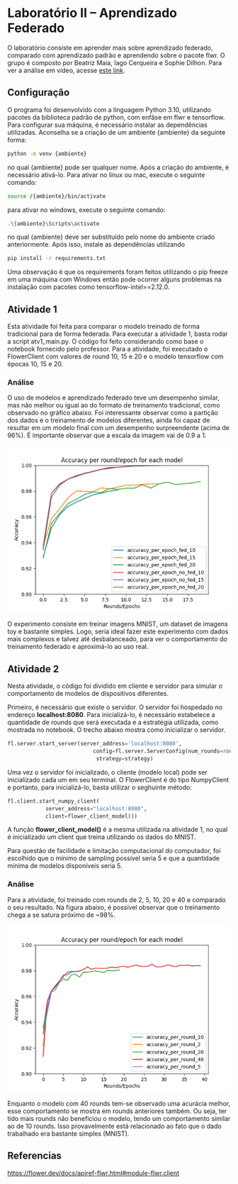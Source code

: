 # Laboratório II – Aprendizado Federado

O laboratório consiste em aprender mais sobre aprendizado federado, comparado com aprendizado padrão e aprendendo sobre o pacote flwr. O grupo é composto por Beatriz Maia, Iago Cerqueira e Sophie Dilhon. Para ver a análise em vídeo, acesse [este link](https://youtu.be/9KBhEfurvQg).


## Configuração
O programa foi desenvolvido com a linguagem Python 3.10, utilizando pacotes da biblioteca padrão de python, com enfâse em flwr e tensorflow. Para configurar sua máquina, é necessário instalar as dependências utilizadas. Aconselha se a criação de um ambiente {ambiente} da seguinte forma:

```sh
python -m venv {ambiente}
```

no qual {ambiente} pode ser qualquer nome. Após a criação do ambiente, é necessário ativá-lo. Para ativar no linux ou mac, execute o seguinte comando:

```sh
source /{ambiente}/bin/activate
```

para ativar no windows, execute o seguinte comando:

```sh
.\{ambiente}\Scripts\activate
```

no qual {ambiente} deve ser substituído pelo nome do ambiente criado anteriormente. Após isso, instale as dependências utilizando

```sh
pip install -r requirements.txt
```

Uma observação é que os requirements foram feitos utilizando o pip freeze em uma máquina com Windows então pode ocorrer alguns problemas na instalação com pacotes como tensorflow-intel==2.12.0. 

##  Atividade 1

Esta atividade foi feita para comparar o modelo treinado de forma tradicional para de forma federada. Para executar a atividade 1, basta rodar a script atv1_main.py. O código foi feito considerando como base o notebook fornecido pelo professor. 
Para a atividade, foi executado o FlowerClient com valores de round 10, 15 e 20 e o modelo tensorflow com épocas 10, 15 e 20.

### Análise

O uso de modelos e aprendizado federado teve um desempenho similar, mas não melhor ou igual ao do formato de treinamento tradicional, como observado no gráfico abaixo. Foi interessante observar como a partição dos dados e o treinamento de modelos diferentes, ainda foi capaz de resultar em um modelo final com um desempenho surpreendente (acima de 96%). É importante observar que a escala da imagem vai de 0.9 a 1.

![](results_atv1/accuracy.png)

O experimento consiste em treinar imagens MNIST, um dataset de imagens toy e bastante simples. Logo, seria ideal fazer este experimento com dados mais complexos e talvez até desbalanceado, para ver o comportamento do treinamento federado e aproximá-lo ao uso real. 


## Atividade 2

Nesta atividade, o código foi dividido em cliente e servidor para simular o comportamento de modelos de dispositivos diferentes. 

Primeiro, é necessário que existe o servidor. O servidor foi hospedado no endereço **localhost:8080**. Para inicializá-lo, é necessário estabelece a quantidade de rounds que será executada e a estratégia utilizada, como mostrada no notebook. O trecho abaixo mostra como inicializar o servidor.

```py
fl.server.start_server(server_address='localhost:8080',
                           config=fl.server.ServerConfig(num_rounds=round),
                            strategy=strategy)
```

Uma vez o servidor foi inicializado, o cliente (modelo local) pode ser inicializado cada um em seu terminal. O FlowerClient é do tipo NumpyClient e portanto, para inicializá-lo, basta utilizar o seghuinte método:

```py
fl.client.start_numpy_client(
            server_address="localhost:8080",
            client=flower_client_model())
```

A função **flower_client_model()** é a mesma utilizada na atividade 1, no qual é inicializado um client que treina utilizando os dados do MNIST.

Para questão de facilidade e limitação computacional do computador, foi escolhido que o mínimo de sampling possível seria 5 e que a quantidade mínima de modelos disponíveis seria 5.

### Análise

Para a atividade, foi treinado com rounds de 2, 5, 10, 20 e 40 e comparado o seu resultado. Na figura abaixo, é possível observar que o treinamento chega a se satura próximo de ~98%.

![](results_atv2/accuracy.png)

Enquanto o modelo com 40 rounds tem-se observado uma acurácia melhor, esse comportamento se mostra em rounds anteriores também. Ou seja, ter tido mais rounds não beneficiou o modelo, tendo um comportamento similar ao de 10 rounds. Isso provavelmente está relacionado ao fato que o dado trabalhado era bastante simples (MNIST).


## Referencias

https://flower.dev/docs/apiref-flwr.html#module-flwr.client